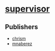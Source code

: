 # [supervisor](https://pypi.org/project/supervisor)



## Publishers
- [chrism](https://pypi.org/user/chrism)
- [mnaberez](https://pypi.org/user/mnaberez)

